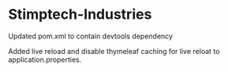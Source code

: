 # Stimptech-Industries

Updated pom.xml to contain devtools dependency

Added live reload and disable thymeleaf caching for live reloat to application.properties.
